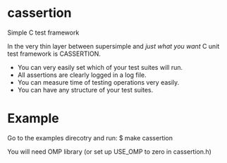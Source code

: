 cassertion
==========

Simple C test framework

In the very thin layer between supersimple and _just what you want_ C unit
test framework is CASSERTION.

* You can very easily set which of your test suites will run.
* All assertions are clearly logged in a log file.
* You can measure time of testing operations very easily.
* You can have any structure of your test suites.

Example
==========

Go to the examples direcotry and run:
$ make cassertion

You will need OMP library (or set up USE_OMP to zero in cassertion.h)